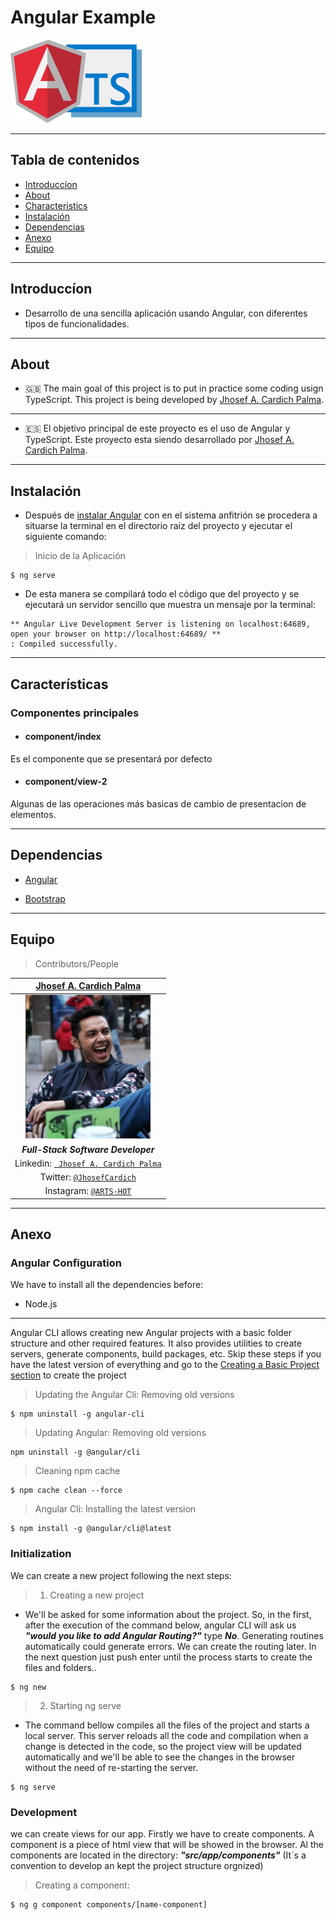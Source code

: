 
#  Angular Example
<img src="documentation/angular-typescript.png" width="210" height="133"/>

---

##  Tabla de contenidos


- [Introduccíon](#Introducción)
- [About](#About )
- [Characteristics](#Características)
- [Instalación](#instalación)
- [Dependencias](#Dependencias)
- [Anexo](#Anexo)
- [Equipo](#Equipo)




---

 
## Introduccíon


  -  Desarrollo de una sencilla aplicación usando Angular, con diferentes tipos de funcionalidades.

---
 ## About

  - 🇬🇧 The main goal of this project is to put in practice some coding usign TypeScript.
   This project is being developed by [Jhosef A. Cardich Palma](https://www.linkedin.com/in/jhosef-anderson-cardich-palma-74765788/). 

---
  - 🇪🇸 El objetivo principal de este proyecto es el uso de Angular y TypeScript.   Este proyecto esta siendo desarrollado por [Jhosef A. Cardich Palma](https://www.linkedin.com/in/jhosef-anderson-cardich-palma-74765788/).





 ---


## Instalación

- Después de [instalar Angular](#Anexo)  con  en el sistema anfitrión se procedera a situarse la terminal en el directorio raíz del proyecto y ejecutar el siguiente comando:



> Inicio de la Aplicación 
```
$ ng serve
 ```
- De esta manera se compilará todo el código que del proyecto y se ejecutará un servidor sencillo que muestra un mensaje por la terminal: 
```
** Angular Live Development Server is listening on localhost:64689, open your browser on http://localhost:64689/ **
: Compiled successfully.
 ```


---
 

## Características

### Componentes principales




- #### component/index

Es el componente que se presentará por defecto




<r></r1>

- ####  component/view-2
Algunas de las operaciones más basicas de cambio de presentacion de elementos.




----

## Dependencias


- [Angular](https://angular.io/)

- [Bootstrap](https://getbootstrap.com/)
----
## Equipo
> Contributors/People

| <a href="https://www.linkedin.com/in/jhosef-anderson-cardich-palma-74765788/" target="_blank">**Jhosef A. Cardich Palma**</a> | 
| :---: |
|  <a href="https://www.linkedin.com/in/jhosef-anderson-cardich-palma-74765788/" target="_blank"><img src="documentation/profile_pic.png" width="200" height="230" /></a>   |
|***Full-Stack Software Developer***|
| Linkedin:   <a href="https://www.linkedin.com/in/jhosef-anderson-cardich-palma-74765788/" target="_blank">` Jhosef A. Cardich Palma`</a>| 
| Twitter: <a href="http://twitter.com/jhosefcardich" target="_blank">`@JhosefCardich`</a>| 
|Instagram: <a href="http://instagram.com/arts_hot" target="_blank">`@ARTS-HOT`</a>




---
## Anexo 

### Angular Configuration
We have to install all the dependencies before:
- Node.js


---
Angular CLI allows creating new Angular projects with a basic folder structure and other required features. It also provides utilities to create servers, generate components, build packages, etc.
Skip these steps if you have the latest version of everything and go to the [Creating a Basic Project section](#Initialization)  to create the project
> Updating the Angular Cli: Removing old versions

```
$ npm uninstall -g angular-cli
```

> Updating Angular: Removing old versions
```
npm uninstall -g @angular/cli
```

> Cleaning npm cache 

```
$ npm cache clean --force
```
> Angular Cli: Installing the latest version

```
$ npm install -g @angular/cli@latest
```

### Initialization 

We can create a new project following the next steps: 


> 1. Creating a new project
- We'll be asked for some information about the project. So, in the first, after the execution of the command below, angular CLI will ask us ***"would you like to add Angular Routing?"*** type ***No***. Generating routines automatically could generate errors. We can create the routing later. In the next question just push enter until the process starts to create the files and folders.. 

```
$ ng new
```
> 2. Starting ng serve
- The command bellow compiles all the files of the project and starts a local server. This server reloads all the code and compilation when a change is detected in the code, so the project view will be updated automatically and we'll be able to see the changes in the browser without the need of re-starting the server.

```
$ ng serve
```

### Development 

we can create views for our app. Firstly we have to create components. A component is a piece of html view that will be showed in the browser.
Al the components are located in the directory: ***"src/app/components"*** (It`s a convention to develop an kept the project structure orgnized)    

> Creating a component:
```
$ ng g component components/[name-component]
```
